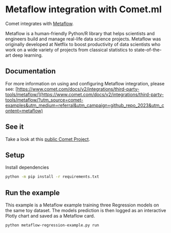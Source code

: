 # Metaflow integration with Comet.ml

Comet integrates with [Metaflow](https://metaflow.org/).

Metaflow is a human-friendly Python/R library that helps scientists and engineers build and manage real-life data science projects. Metaflow was originally developed at Netflix to boost productivity of data scientists who work on a wide variety of projects from classical statistics to state-of-the-art deep learning.

## Documentation

For more information on using and configuring Metaflow integration, please see: [https://www.comet.com/docs/v2/integrations/third-party-tools/metaflow/](https://www.comet.com/docs/v2/integrations/third-party-tools/metaflow/?utm_source=comet-examples&utm_medium=referral&utm_campaign=github_repo_2023&utm_content=metaflow)

## See it

Take a look at this [public Comet Project](https://www.comet.com/examples/comet-example-metaflow-regression?utm_source=comet-examples&utm_medium=referral&utm_campaign=github_repo_2023&utm_content=metaflow).

## Setup

Install dependencies

```bash
python -m pip install -r requirements.txt
```

## Run the example

This example is a Metaflow example training three Regression models on the same toy dataset. The models prediction is then logged as an interactive Plotly chart and saved as a Metaflow card.

```bash
python metaflow-regression-example.py run
```
